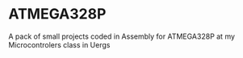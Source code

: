 # ATMEGA328P
A pack of small projects coded in Assembly for ATMEGA328P at my Microcontrolers class in Uergs
